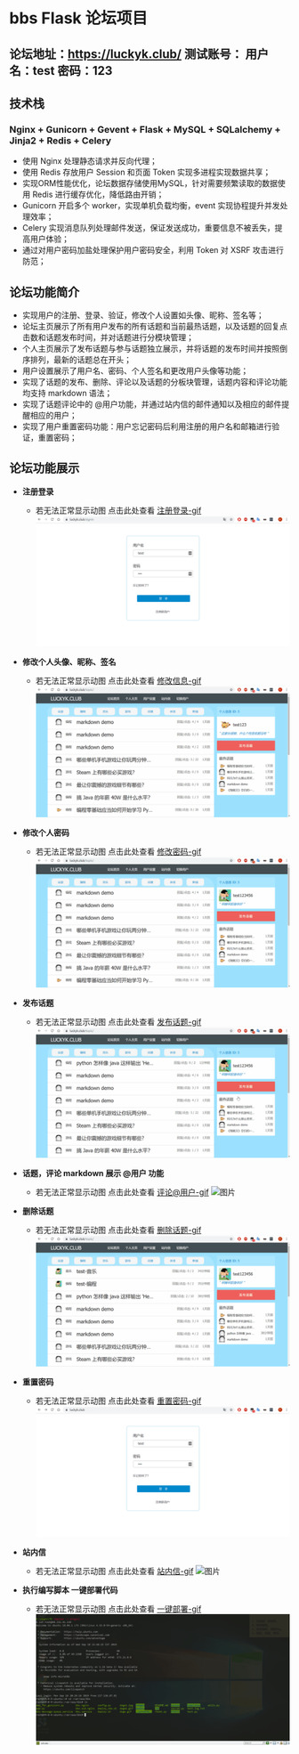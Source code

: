 # bbs  Flask 论坛项目 

## 论坛地址：https://luckyk.club/      测试账号： 用户名：test  密码：123

## 技术栈
### Nginx + Gunicorn + Gevent + Flask + MySQL + SQLalchemy + Jinja2 + Redis + Celery

- 使用 Nginx 处理静态请求并反向代理；
- 使用 Redis 存放用户 Session 和页面 Token 实现多进程实现数据共享；
- 实现ORM性能优化，论坛数据存储使用MySQL，针对需要频繁读取的数据使用 Redis 进行缓存优化，降低路由开销；
- Gunicorn 开启多个 worker，实现单机负载均衡，event 实现协程提升并发处理效率；
- Celery 实现消息队列处理邮件发送，保证发送成功，重要信息不被丢失，提高用户体验；
- 通过对用户密码加盐处理保护用户密码安全，利用 Token 对 XSRF 攻击进行防范；

## 论坛功能简介
- 实现用户的注册、登录、验证，修改个人设置如头像、昵称、签名等；
- 论坛主页展示了所有用户发布的所有话题和当前最热话题，以及话题的回复点击数和话题发布时间，并对话题进行分模块管理；
- 个人主页展示了发布话题与参与话题独立展示，并将话题的发布时间并按照倒序排列，最新的话题总在开头；
- 用户设置展示了用户名、密码、个人签名和更改用户头像等功能；
- 实现了话题的发布、删除、评论以及话题的分板块管理，话题内容和评论功能均支持 markdown 语法；
- 实现了话题评论中的 @用户功能，并通过站内信的邮件通知以及相应的邮件提醒相应的用户；
- 实现了用户重置密码功能：用户忘记密码后利用注册的用户名和邮箱进行验证，重置密码；

## 论坛功能展示
- **注册登录** 
  - 若无法正常显示动图 点击此处查看 [注册登录-gif](https://luckyk.club/images/register.gif)
![图片](images/register.gif)

- **修改个人头像、昵称、签名**
  - 若无法正常显示动图 点击此处查看 [修改信息-gif](https://luckyk.club/images/setting.gif)
![图片](images/setting.gif)

- **修改个人密码**
   - 若无法正常显示动图 点击此处查看 [修改密码-gif](https://luckyk.club/images/setting_password.gif)
![图片](images/setting_password.gif)
 
- **发布话题**
  - 若无法正常显示动图 点击此处查看 [发布话题-gif](https://luckyk.club/images/topic.gif)
![图片](images/topic.gif)

- **话题，评论 markdown 展示 @用户 功能**
  - 若无法正常显示动图 点击此处查看 [评论@用户-gif](https://luckyk.club/images/markdown.gif)
![图片](images/markdown.gif)

- **删除话题**
  - 若无法正常显示动图 点击此处查看 [删除话题-gif](https://luckyk.club/images/delete.gif)
![图片](images/delete.gif)

- **重置密码**
  - 若无法正常显示动图 点击此处查看 [重置密码-gif](https://luckyk.club/images/reset.gif)
![图片](images/reset.gif)

- **站内信**
  - 若无法正常显示动图 点击此处查看 [站内信-gif](https://luckyk.club/images/email.gif)
![图片](images/email.gif)

- **执行编写脚本 一键部署代码**
  - 若无法正常显示动图 点击此处查看 [一键部署-gif](https://luckyk.club/images/deploy.gif)
![图片](images/deploy.gif)



